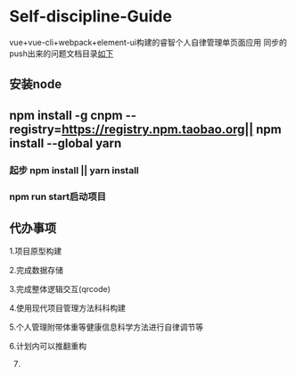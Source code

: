 # Self-discipline-Guide
vue+vue-cli+webpack+element-ui构建的睿智个人自律管理单页面应用
同步的push出来的问题文档目录[如下](https://github.com/miles97/projectDailyQuestion/blob/master/%E5%9B%BD%E4%BA%BA%E8%87%AA%E5%BE%8B%E6%8C%87%E5%8D%97%E5%90%8C%E6%AD%A5%E9%97%AE%E9%A2%98%E6%96%87%E6%A1%A3.md)
## 安装node  

## npm install -g cnpm --registry=https://registry.npm.taobao.org|| npm install --global yarn

### 起步 npm install || yarn install 

### npm run start启动项目


## 代办事项

1.项目原型构建

2.完成数据存储

3.完成整体逻辑交互(qrcode)

4.使用现代项目管理方法科科构建

5.个人管理附带体重等健康信息科学方法进行自律调节等

6.计划内可以推翻重构

7.
